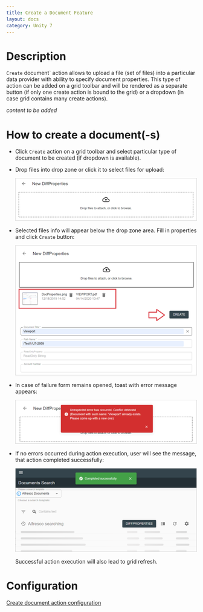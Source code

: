 ```yaml
---
title: Create a Document Feature
layout: docs
category: Unity 7
---
```

# Description

`Create` document` action allows to upload a file (set of files) into a particular data provider with ability to specify 
document properties. This type of action can be added on a grid toolbar and will be rendered as a separate button 
(if only one create action is bound to the grid) or a dropdown (in case grid contains many create actions).

*content to be added*

# How to create a document(-s)

- Click `Create` action on a grid toolbar and select particular type of document to be created (if dropdown is 
available).

- Drop files into drop zone or click it to select files for upload:

    ![Create document form before files are selected](create-document/images/create-document-empty-form.png)

- Selected files info will appear below the drop zone area. Fill in properties and click `Create` button:

    ![Create document form with filled properties](create-document/images/create-document-form.png)
    
- In case of failure form remains opened, toast with error message appears:

    ![Create action failure](create-document/images/create-document-error.png)
    
- If no errors occurred during action execution, user will see the message, that action completed successfully:

    ![Successfully completed create action](create-document/images/create-document-success.png)
    
    Successful action execution will also lead to grid refresh.
    
# Configuration

[Create document action configuration](../../configuration/actions/create-document.md)
